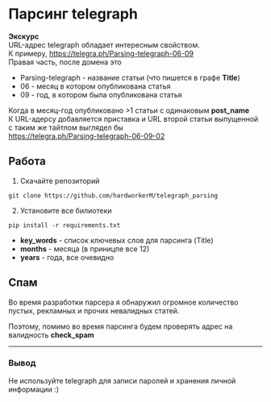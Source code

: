 # Парсинг telegraph

**Экскурс** \
  URL-адрес telegraph обладает интересным свойством. \
К примеру, https://telegra.ph/Parsing-telegraph-06-09 \
Правая часть, после домена это
- Parsing-telegraph - название статьи (что пишется в графе **Title**)
- 06 - месяц в котором опубликована статья 
- 09 - год, в котором была опубликована статья 

Когда в месяц-год опубликовано >1 статьи с одинаковым **post_name**\
К URL-адерсу добавляется приставка и URL второй статьи выпущенной с таким же тайтлом выглядел бы\
https://telegra.ph/Parsing-telegraph-06-09-02

## Работа 
1. Скачайте репозиторий 
```
git clone https://github.com/hardworkerM/telegraph_parsing
```
2. Установите все билиотеки
```
pip install -r requirements.txt
```

- **key_words** - список ключевых слов для парсинга (Title)
- **months** - месяца (в приницпе все 12)
- **years** - года, все очевидно

## Спам
Во время разработки парсера я обнаружил огромное количество пустых, рекламных и прочих невалидных статей.

Поэтому, помимо во время парсинга будем проверять адрес на валидность **check_spam**

____

### Вывод
Не используйте telegraph для записи паролей и хранения личной информации :)

